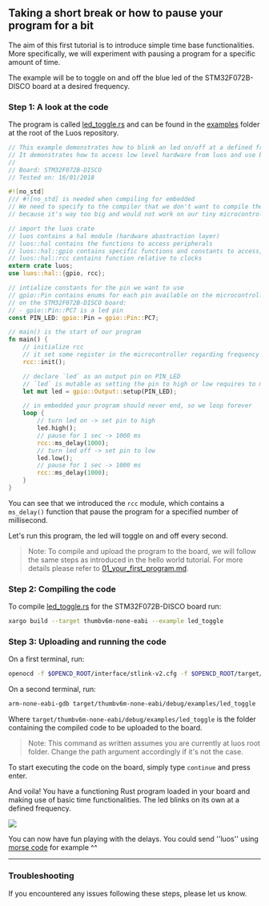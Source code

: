 ## Taking a short break or how to pause your program for a bit

The aim of this first tutorial is to introduce simple time base functionalities. More specifically, we will experiment with pausing a program for a specific amount of time.

The example will be to toggle on and off the blue led of the STM32F072B-DISCO board at a desired frequency.

### Step 1: A look at the code

The program is called [led_toggle.rs](**TODO**) and can be found in the [examples](**TODO**) folder at the root of the Luos repository.

```rust
// This example demonstrates how to blink an led on/off at a defined frequency
// It demonstrates how to access low level hardware from luos and use basic time functionalities
//
// Board: STM32F072B-DISCO
// Tested on: 16/01/2018

#![no_std]
/// #![no_std] is needed when compiling for embedded
// We need to specify to the compiler that we don't want to compile the whole standard library
// because it's way too big and would not work on our tiny microcontroller.

// import the luos crate
// luos contains a hal module (hardware abastraction layer)
// luos::hal contains the functions to access peripherals
// luos::hal::gpio contains specific functions and constants to access, read and write on pins
// luos::hal::rcc contains function relative to clocks
extern crate luos;
use luos::hal::{gpio, rcc};

// intialize constants for the pin we want to use
// gpio::Pin contains enums for each pin available on the microcontroller
// on the STM32F072B-DISCO board:
// - gpio::Pin::PC7 is a led pin
const PIN_LED: gpio::Pin = gpio::Pin::PC7;

// main() is the start of our program
fn main() {
    // initialize rcc
    // it set some register in the microcontroller regarding frequency of timers
    rcc::init();

    // declare `led` as an output pin on PIN_LED
    // `led` is mutable as setting the pin to high or low requires to modify it.
    let mut led = gpio::Output::setup(PIN_LED);

    // in embedded your program should never end, so we loop forever
    loop {
        // turn led on -> set pin to high
        led.high();
        // pause for 1 sec -> 1000 ms
        rcc::ms_delay(1000);
        // turn led off -> set pin to low
        led.low();
        // pause for 1 sec -> 1000 ms
        rcc::ms_delay(1000);
    }
}
```

You can see that we introduced the ```rcc``` module, which contains a ```ms_delay()``` function that pause the program for a specified number of millisecond.

Let's run this program, the led will toggle on and off every second.

> Note: To compile and upload the program to the board, we will follow the same steps as introduced in the hello world tutorial. For more details please refer to [01_your_first_program.md](./01_your_first_program.md).

### Step 2: Compiling the code

To compile [led_toggle.rs](https://github.com/pollen-robotics/luos/blob/tutorial-led-button/examples/led_toggle.rs) for the STM32F072B-DISCO board run:
```bash
xargo build --target thumbv6m-none-eabi --example led_toggle
```

### Step 3: Uploading and running the code

On a first terminal, run:
```bash
openocd -f $OPENCD_ROOT/interface/stlink-v2.cfg -f $OPENCD_ROOT/target/stm32f0x.cfg
```

On a second terminal, run:
```bash
arm-none-eabi-gdb target/thumbv6m-none-eabi/debug/examples/led_toggle
```
Where ```target/thumbv6m-none-eabi/debug/examples/led_toggle``` is the folder containing the compiled code to be uploaded to the board.

> Note: This command as written assumes you are currently at luos root folder. Change the path argument accordingly if it's not the case.

To start executing the code on the board, simply type ```continue``` and press enter.

And voila! You have a functioning Rust program loaded in your board and making use of basic time functionalities. The led blinks on its own at a defined frequency.

<img src="https://www.pollen-robotics.com/uploads/tutorials/02/video_led_toggle.gif">

You can now have fun playing with the delays. You could send ''luos'' using [morse code](https://en.wikipedia.org/wiki/Morse_code) for example ^^

---

### Troubleshooting

If you encountered any issues following these steps, please let us know.
